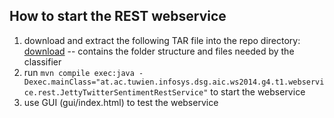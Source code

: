 ## How to start the REST webservice ##

1. download and extract the following TAR file into the repo directory: [download](https://kindl.io/owncloud/public.php?service=files&t=ce25da2c44a3723bab34da4ffe27d33d) -- contains the folder structure and files needed by the classifier
2. run `mvn compile exec:java -Dexec.mainClass="at.ac.tuwien.infosys.dsg.aic.ws2014.g4.t1.webservice.rest.JettyTwitterSentimentRestService"` to start the webservice
3. use GUI (gui/index.html) to test the webservice

